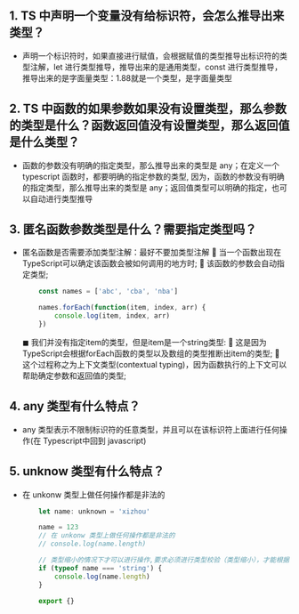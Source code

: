 ## 1. TS 中声明一个变量没有给标识符，会怎么推导出来类型？
-   声明一个标识符时，如果直接进行赋值，会根据赋值的类型推导出标识符的类型注解，let 进行类型推导，推导出来的是通用类型，const 进行类型推导，推导出来的是字面量类型：1.88就是一个类型，是字面量类型

## 2. TS 中函数的如果参数如果没有设置类型，那么参数的类型是什么？函数返回值没有设置类型，那么返回值是什么类型？
-   函数的参数没有明确的指定类型，那么推导出来的类型是 any；在定义一个 typescript 函数时，都要明确的指定参数的类型, 因为，函数的参数没有明确的指定类型，那么推导出来的类型是 any；返回值类型可以明确的指定，也可以自动进行类型推导

## 3. 匿名函数参数类型是什么？需要指定类型吗？
-  匿名函数是否需要添加类型注解：最好不要加类型注解
     当一个函数出现在TypeScript可以确定该函数会被如何调用的地方时;
     该函数的参数会自动指定类型;

    ```javascript
        const names = ['abc', 'cba', 'nba']

        names.forEach(function(item, index, arr) {
            console.log(item, index, arr)
        })
    ```
    
    ◼ 我们并没有指定item的类型，但是item是一个string类型:
         这是因为TypeScript会根据forEach函数的类型以及数组的类型推断出item的类型;
         这个过程称之为上下文类型(contextual typing)，因为函数执行的上下文可以帮助确定参数和返回值的类型;
## 4. any 类型有什么特点？
-   any 类型表示不限制标识符的任意类型，并且可以在该标识符上面进行任何操作(在 Typescript中回到 javascript)

## 5. unknow 类型有什么特点？
-   在 unkonw 类型上做任何操作都是非法的
    ```javascript
        let name: unknown = 'xizhou'

        name = 123
        // 在 unkonw 类型上做任何操作都是非法的
        // console.log(name.length)

        // 类型缩小的情况下才可以进行操作,要求必须进行类型校验（类型缩小），才能根据缩小之后的类型，进行对应的操作
        if (typeof name === 'string') {
            console.log(name.length)
        }

        export {}
    ```
